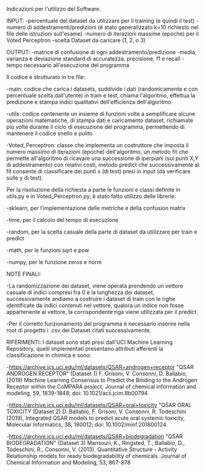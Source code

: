 Indicazioni per l'utilizzo del Software.

INPUT:
-percentuale del dataset da utilizzare per il training (e quindi il test) 
-numero di addestramenti/predizioni (è stato generalizzato k=10 richiesto nel file delle istruzioni sull'esame) 
-numero di iterazioni massime (epoche) per il Voted Perceptron 
-scelta Dataset da caricare (1, 2, o 3)

OUTPUT: 
-matrice di confusione di ogni addestramento/predizione 
-media, varianza e deviazione standard di accuratezza, precisione, f1 e recall 
-tempo necessario all'esecuzione del programma

Il codice è strutturato in tre file:

-main: codice che carica i datasets, suddivide i dati (randomicamente e con percentuale scelta dall'utente) in train e test, chiama l'algoritmo, effettua la predizione e stampa indici qualitativi dell'efficienza dell'algoritmo

-utils: codice contenente un insieme di funzioni volte a semplificare alcune operazioni matematiche, di stampa dati e caricamento dataset, richiamate più volte durante il ciclo di esecuzione del programma, permettendo di mantenere il codice snello e pulito

-Voted_Perceptron: classe che implementa un costruttore che imposta il numero massimo di iterazioni (epoche) dell'algoritmo, un metodo fit che permette all'algoritmo di ricavare una successione di iperpiani (sui punti X,Y di addestramento) con relativi costi, metodo predict che successivamente al fit consente di classificare dei punti x (di test) presi in input (da verificare sulle y di test).

Per la risoluzione della richiesta a parte le funzioni e classi definite in utils.py e in Voted_Perceptron.py, è stato fatto utilizzo delle librerie:
 
-sklearn, per l’implementazione delle metriche e della confusion matrix

-time, per il calcolo del tempo di esecuzione

-random, per la scelta casuale della parte di dataset da utilizzare per train e predict

-math, per le funzioni sqrt e pow

-numpy, per le funzione zeros e norm

NOTE FINALI:

-La randomizzazione dei dataset, viene operata prendendo un vettore casuale di indici compresi fra 0 e la lunghezza dei dataset, successivamente andiamo a costruire i dataset di train con le righe identificate da indici contenuti nel vettore, qualora un indice non fosse appartenente al vettore, la corrispondente riga viene utilizzata per il predict.

-Per il corretto funzionamento del programma è necessario inserire nella root di progetto i .csv dei Dataset citati successivamente.

RIFERIMENTI: I dataset sono stati presi dall'UCI Machine Learning Repository, quelli implementati presentano attributi afferenti la classificazione in chimica e sono:

-https://archive.ics.uci.edu/ml/datasets/QSAR+androgen+receptor "QSAR ANDROGEN RECEPTOR" (Dataset 1) F. Grisoni, V. Consonni, D. Ballabio, (2019) Machine Learning Consensus to Predict the Binding to the Androgen Receptor within the CoMPARA project, Journal of chemical information and modeling, 59, 1839-1848; doi: 10.1021/acs.jcim.8b00794

-https://archive.ics.uci.edu/ml/datasets/QSAR+oral+toxicity "QSAR ORAL TOXICITY (Dataset 2) D. Ballabio, F. Grisoni, V. Consonni, R. Todeschini (2019), Integrated QSAR models to predict acute oral systemic toxicity, Molecular Informatics, 38, 180012; doi: 10.1002/minf.201800124

-https://archive.ics.uci.edu/ml/datasets/QSAR+biodegradation "QSAR BIODEGRADATION" (Dataset 3) Mansouri, K., Ringsted, T., Ballabio, D., Todeschini, R., Consonni, V. (2013). Quantitative Structure - Activity Relationship models for ready biodegradability of chemicals. Journal of Chemical Information and Modeling, 53, 867-878